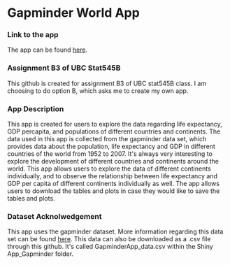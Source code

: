 # Gapminder World App 


### Link to the app
The app can be found [here](http://jiahejanetgapminder.shinyapps.io/GapminderApp). 

### Assignment B3 of UBC Stat545B
This github is created for assignment B3 of UBC stat545B class. I am choosing to do option B, which asks me to create my own app. 

### App Description
This app is created for users to explore the data regarding life expectancy, GDP percapita, and populations of different countries and continents. The data used in this app is collected from the gapminder data set, which provides data about the population, life expectancy and GDP in different countries of the world from 1952 to 2007. It's always very interesting to explore the development of different countries and continents around the world. This app allows users to explore the data of different continents individually, and to observe the relationship between life expectancy and GDP per capita of different continents individually as well. The app allows users to download the tables and plots in case they would like to save the tables and plots.

### Dataset Acknolwedgement 
This app uses the gapminder dataset. More information regarding this data set can be found [here](https://www.gapminder.org/data/). 
This data can also be downloaded as a .csv file through this github. It's called GapminderApp_data.csv within the Shiny App_Gapminder folder. 
